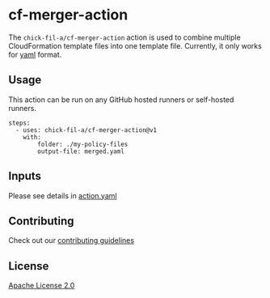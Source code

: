 # cf-merger-action
The `chick-fil-a/cf-merger-action` action is used to combine multiple CloudFormation template files into one template file. Currently, it only works for [yaml](https://yaml.org/) format.

## Usage

This action can be run on any GitHub hosted runners or self-hosted runners.

```
steps:
  - uses: chick-fil-a/cf-merger-action@v1
    with:
        folder: ./my-policy-files
        output-file: merged.yaml
```

## Inputs

Please see details in [action.yaml](action.yml)

## Contributing

Check out our [contributing guidelines](CONTRIBUTING.md)

## License

[Apache License 2.0](LICENSE)
